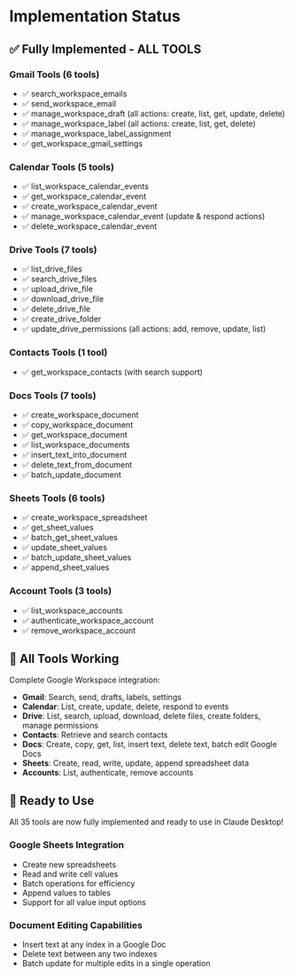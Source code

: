 # Implementation Status

## ✅ Fully Implemented - ALL TOOLS

### Gmail Tools (6 tools)
- ✅ search_workspace_emails
- ✅ send_workspace_email
- ✅ manage_workspace_draft (all actions: create, list, get, update, delete)
- ✅ manage_workspace_label (all actions: create, list, get, delete)
- ✅ manage_workspace_label_assignment
- ✅ get_workspace_gmail_settings

### Calendar Tools (5 tools)
- ✅ list_workspace_calendar_events
- ✅ get_workspace_calendar_event
- ✅ create_workspace_calendar_event
- ✅ manage_workspace_calendar_event (update & respond actions)
- ✅ delete_workspace_calendar_event

### Drive Tools (7 tools)
- ✅ list_drive_files
- ✅ search_drive_files
- ✅ upload_drive_file
- ✅ download_drive_file
- ✅ delete_drive_file
- ✅ create_drive_folder
- ✅ update_drive_permissions (all actions: add, remove, update, list)

### Contacts Tools (1 tool)
- ✅ get_workspace_contacts (with search support)

### Docs Tools (7 tools)
- ✅ create_workspace_document
- ✅ copy_workspace_document
- ✅ get_workspace_document
- ✅ list_workspace_documents
- ✅ insert_text_into_document
- ✅ delete_text_from_document
- ✅ batch_update_document

### Sheets Tools (6 tools)
- ✅ create_workspace_spreadsheet
- ✅ get_sheet_values
- ✅ batch_get_sheet_values
- ✅ update_sheet_values
- ✅ batch_update_sheet_values
- ✅ append_sheet_values

### Account Tools (3 tools)
- ✅ list_workspace_accounts
- ✅ authenticate_workspace_account
- ✅ remove_workspace_account

## 🎯 All Tools Working

Complete Google Workspace integration:
- **Gmail**: Search, send, drafts, labels, settings
- **Calendar**: List, create, update, delete, respond to events
- **Drive**: List, search, upload, download, delete files, create folders, manage permissions
- **Contacts**: Retrieve and search contacts
- **Docs**: Create, copy, get, list, insert text, delete text, batch edit Google Docs
- **Sheets**: Create, read, write, update, append spreadsheet data
- **Accounts**: List, authenticate, remove accounts

## 🚀 Ready to Use

All 35 tools are now fully implemented and ready to use in Claude Desktop!

### Google Sheets Integration
- Create new spreadsheets
- Read and write cell values
- Batch operations for efficiency
- Append values to tables
- Support for all value input options

### Document Editing Capabilities
- Insert text at any index in a Google Doc
- Delete text between any two indexes
- Batch update for multiple edits in a single operation

